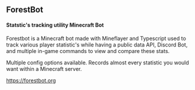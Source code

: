 ## ForestBot

#### Statstic's tracking utility Minecraft Bot


Forestbot is a Minecraft bot made with Mineflayer and Typescript used to track various player statistic's while having a public data API, Discord Bot, and multiple in-game commands to view and compare these stats.

Multiple config options available.
Records almost every statistic you would want within a Minecraft server.

https://forestbot.org